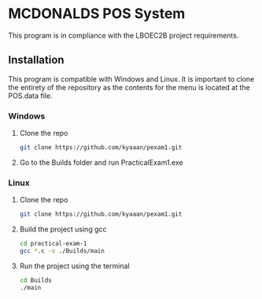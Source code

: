 # MCDONALDS POS System

This program is in compliance with the LBOEC2B project requirements.

## Installation

This program is compatible with Windows and Linux. It is important to clone the entirety of the repository as the contents for the menu is located at the POS.data file.

### Windows

1. Clone the repo
   ```sh
   git clone https://github.com/kyaaan/pexam1.git
   ```
2. Go to the Builds folder and run PracticalExam1.exe

### Linux
1. Clone the repo
   ```sh
   git clone https://github.com/kyaaan/pexam1.git
   ```
2. Build the project using gcc
   ```sh
   cd practical-exam-1
   gcc *.c -o ./Builds/main
   ```
3. Run the project using the terminal
   ```sh
   cd Builds
   ./main
   ```
